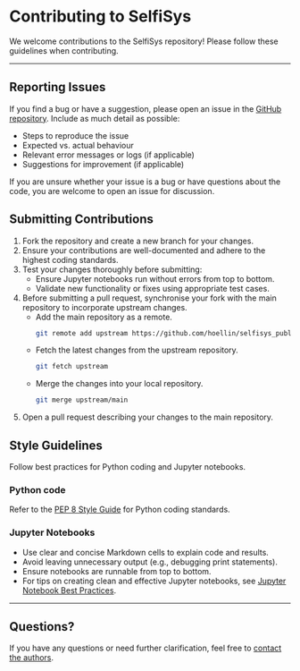 # Contributing to SelfiSys

We welcome contributions to the SelfiSys repository! Please follow these guidelines when contributing.

---

## Reporting Issues

If you find a bug or have a suggestion, please open an issue in the [GitHub repository](https://github.com/hoellin/selfisys_public). Include as much detail as possible:
- Steps to reproduce the issue
- Expected vs. actual behaviour
- Relevant error messages or logs (if applicable)
- Suggestions for improvement (if applicable)

If you are unsure whether your issue is a bug or have questions about the code, you are welcome to open an issue for discussion.

## Submitting Contributions

1. Fork the repository and create a new branch for your changes.
2. Ensure your contributions are well-documented and adhere to the highest coding standards.
3. Test your changes thoroughly before submitting:
   - Ensure Jupyter notebooks run without errors from top to bottom.
   - Validate new functionality or fixes using appropriate test cases.
4. Before submitting a pull request, synchronise your fork with the main repository to incorporate upstream changes.
   - Add the main repository as a remote.
        ```bash
        git remote add upstream https://github.com/hoellin/selfisys_public.git
        ```
    - Fetch the latest changes from the upstream repository.
        ```bash
        git fetch upstream
        ```
    - Merge the changes into your local repository.
        ```bash
        git merge upstream/main
        ```
5. Open a pull request describing your changes to the main repository.

## Style Guidelines

Follow best practices for Python coding and Jupyter notebooks.

### Python code

Refer to the [PEP 8 Style Guide](https://pep8.org/) for Python coding standards.

### Jupyter Notebooks

- Use clear and concise Markdown cells to explain code and results.
- Avoid leaving unnecessary output (e.g., debugging print statements).
- Ensure notebooks are runnable from top to bottom.
- For tips on creating clean and effective Jupyter notebooks, see [Jupyter Notebook Best Practices](https://realpython.com/jupyter-notebook-best-practices/).

---

## Questions?

If you have any questions or need further clarification, feel free to [contact the authors](mailto:tristan.hoellinger@iap.fr).